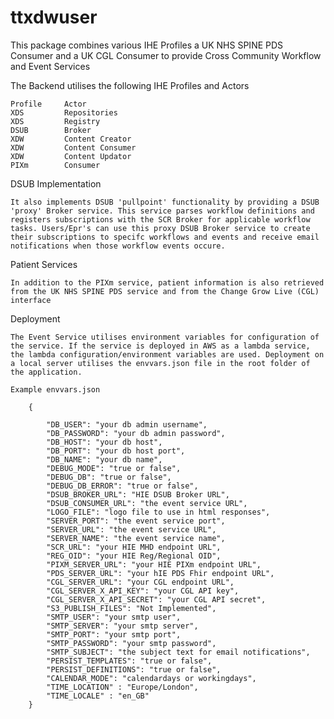 # ttxdwuser

This package combines various IHE Profiles a UK NHS SPINE PDS Consumer and a UK CGL Consumer to provide Cross Community Workflow and Event Services

The Backend utilises the following IHE Profiles and Actors
    
    Profile     Actor
    XDS         Repositories
    XDS         Registry
    DSUB        Broker
    XDW         Content Creator
    XDW         Content Consumer
    XDW         Content Updator
    PIXm        Consumer

DSUB Implementation

    It also implements DSUB 'pullpoint' functionality by providing a DSUB 'proxy' Broker service. This service parses workflow definitions and registers subscriptions with the SCR Broker for applicable workflow tasks. Users/Epr's can use this proxy DSUB Broker service to create their subscriptions to specifc workflows and events and receive email notifications when those workflow events occure.

Patient Services

    In addition to the PIXm service, patient information is also retrieved from the UK NHS SPINE PDS service and from the Change Grow Live (CGL) interface

Deployment

    The Event Service utilises environment variables for configuration of the service. If the service is deployed in AWS as a lambda service, the lambda configuration/environment variables are used. Deployment on a local server utilises the envvars.json file in the root folder of the application.

    Example envvars.json 

        {
            
            "DB_USER": "your db admin username",
            "DB_PASSWORD": "your db admin password",
            "DB_HOST": "your db host",
            "DB_PORT": "your db host port",
            "DB_NAME": "your db name",
            "DEBUG_MODE": "true or false",
            "DEBUG_DB": "true or false",
            "DEBUG_DB_ERROR": "true or false",
            "DSUB_BROKER_URL": "HIE DSUB Broker URL",
            "DSUB_CONSUMER_URL": "the event service URL",
            "LOGO_FILE": "logo file to use in html responses",
            "SERVER_PORT": "the event service port",
            "SERVER_URL": "the event service URL",
            "SERVER_NAME": "the event service name",
            "SCR_URL": "your HIE MHD endpoint URL",
            "REG_OID": "your HIE Reg/Regional OID",
            "PIXM_SERVER_URL": "your HIE PIXm endpoint URL",
            "PDS_SERVER_URL": "your hIE PDS Fhir endpoint URL",
            "CGL_SERVER_URL": "your CGL endpoint URL",
            "CGL_SERVER_X_API_KEY": "your CGL API key",
            "CGL_SERVER_X_API_SECRET": "your CGL API secret",
            "S3_PUBLISH_FILES": "Not Implemented",
            "SMTP_USER": "your smtp user",
            "SMTP_SERVER": "your smtp server",
            "SMTP_PORT": "your smtp port",
            "SMTP_PASSWORD": "your smtp password",
            "SMTP_SUBJECT": "the subject text for email notifications",
            "PERSIST_TEMPLATES": "true or false",
            "PERSIST_DEFINITIONS": "true or false",
            "CALENDAR_MODE": "calendardays or workingdays",
            "TIME_LOCATION" : "Europe/London",
            "TIME_LOCALE" : "en_GB"
        }

